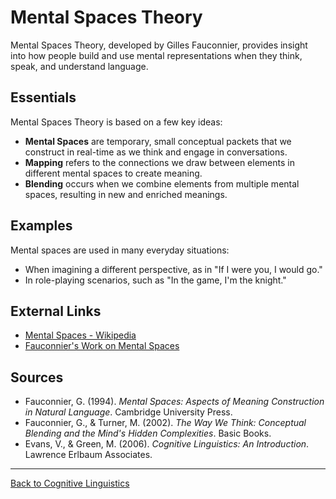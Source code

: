 # Mental Spaces Theory

Mental Spaces Theory, developed by Gilles Fauconnier, provides insight into how people build and use mental representations when they think, speak, and understand language.

## Essentials

Mental Spaces Theory is based on a few key ideas:

- **Mental Spaces** are temporary, small conceptual packets that we construct in real-time as we think and engage in conversations.
- **Mapping** refers to the connections we draw between elements in different mental spaces to create meaning.
- **Blending** occurs when we combine elements from multiple mental spaces, resulting in new and enriched meanings.

## Examples

Mental spaces are used in many everyday situations:

- When imagining a different perspective, as in "If I were you, I would go."
- In role-playing scenarios, such as "In the game, I'm the knight."

## External Links

- [Mental Spaces - Wikipedia](https://en.wikipedia.org/wiki/Mental_space)
- [Fauconnier's Work on Mental Spaces](http://cogsci.ucsd.edu/~faucon/)

## Sources

- Fauconnier, G. (1994). *Mental Spaces: Aspects of Meaning Construction in Natural Language*. Cambridge University Press.
- Fauconnier, G., & Turner, M. (2002). *The Way We Think: Conceptual Blending and the Mind's Hidden Complexities*. Basic Books.
- Evans, V., & Green, M. (2006). *Cognitive Linguistics: An Introduction*. Lawrence Erlbaum Associates.

---

[Back to Cognitive Linguistics](../README.md)
